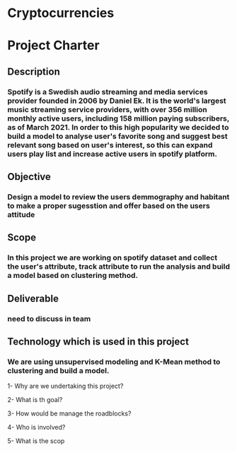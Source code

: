 # Cryptocurrencies
# Project Charter
## Description
### Spotify is a Swedish audio streaming and media services provider founded in 2006 by Daniel Ek. It is the world's largest music streaming service providers, with over 356 million monthly active users, including 158 million paying subscribers, as of March 2021. In order to this high popularity we decided to build a model to analyse user's favorite song and suggest best relevant song based on user's interest, so this can expand users play list and increase active users in spotify platform. 
## Objective
### Design a model to review the users demmography and habitant to make a proper sugesstion and offer based on the users attitude
## Scope
### In this project we are working on spotify dataset and collect the user's attribute, track attribute to run the analysis and build a model based on clustering method.
## Deliverable
### need to discuss in team
## Technology which is used in this project
### We are using unsupervised modeling and K-Mean method to clustering and build a model.


1- Why are we undertaking this project?

2- What is th goal?

3- How would be manage the roadblocks?

4- Who is involved?

5- What is the scop
